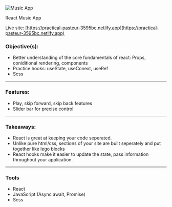 ![Music App](https://user-images.githubusercontent.com/76098947/163715472-f9816df2-6c7a-4f9c-9379-e74bb2c5ddc7.gif)


React Music App

Live site: [https://practical-pasteur-3595bc.netlify.app](https://practical-pasteur-3595bc.netlify.app)

### Objective(s):

- Better understanding of the core fundamentals of react: Props, coniditional rendering, components
- Practice hooks: useState, useConext, useRef
- Scss 

<hr/>

### Features:

- Play, skip forward, skip back features
- Slider bar for precise control

<hr/>

### Takeaways:

- React is great at keeping your code seperated. 
- Unlike pure html/css, sections of your site are built seperately and put together like lego blocks
- React hooks make it easier to update the state, pass information throughout your application.

<hr/>

### Tools

- React
- JavaScript (Async await, Promise)
- Scss
